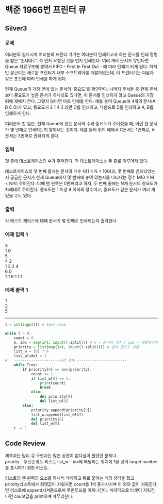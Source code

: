 # 백준 1966번 프린터 큐
## Silver3

### 문제
여러분도 알다시피 여러분의 프린터 기기는 여러분이 인쇄하고자 하는 문서를 인쇄 명령을 받은 ‘순서대로’, 즉 먼저 요청된 것을 먼저 인쇄한다. 여러 개의 문서가 쌓인다면 Queue 자료구조에 쌓여서 FIFO - First In First Out - 에 따라 인쇄가 되게 된다. 하지만 상근이는 새로운 프린터기 내부 소프트웨어를 개발하였는데, 이 프린터기는 다음과 같은 조건에 따라 인쇄를 하게 된다.

현재 Queue의 가장 앞에 있는 문서의 ‘중요도’를 확인한다.
나머지 문서들 중 현재 문서보다 중요도가 높은 문서가 하나라도 있다면, 이 문서를 인쇄하지 않고 Queue의 가장 뒤에 재배치 한다. 그렇지 않다면 바로 인쇄를 한다.
예를 들어 Queue에 4개의 문서(A B C D)가 있고, 중요도가 2 1 4 3 라면 C를 인쇄하고, 다음으로 D를 인쇄하고 A, B를 인쇄하게 된다.

여러분이 할 일은, 현재 Queue에 있는 문서의 수와 중요도가 주어졌을 때, 어떤 한 문서가 몇 번째로 인쇄되는지 알아내는 것이다. 예를 들어 위의 예에서 C문서는 1번째로, A문서는 3번째로 인쇄되게 된다.

### 입력
첫 줄에 테스트케이스의 수가 주어진다. 각 테스트케이스는 두 줄로 이루어져 있다.

테스트케이스의 첫 번째 줄에는 문서의 개수 N(1 ≤ N ≤ 100)과, 몇 번째로 인쇄되었는지 궁금한 문서가 현재 Queue에서 몇 번째에 놓여 있는지를 나타내는 정수 M(0 ≤ M < N)이 주어진다. 이때 맨 왼쪽은 0번째라고 하자. 두 번째 줄에는 N개 문서의 중요도가 차례대로 주어진다. 중요도는 1 이상 9 이하의 정수이고, 중요도가 같은 문서가 여러 개 있을 수도 있다.

### 출력
각 테스트 케이스에 대해 문서가 몇 번째로 인쇄되는지 출력한다.

### 예제 입력 1 
3<br>
1 0<br>
5<br>
4 2<br>
1 2 3 4<br>
6 0<br>
1 1 9 1 1 1<br>
### 예제 출력 1 
1<br>
2<br>
5<br>
***
```python
t = int(input()) # test case

while t > 0:
    count = 0
    n, idx = map(int, input().split()) # n = 문서의 개수 / idx = 배열에서의 위치(index)
    priority = list(map(int, input().split())) # 문서 중요도 나열
    list_w = [0] * n
    list_w[idx] = 1
#   ---------------------사전 준비 -----------------------
    while True:
        if priority[0] == max(priority):
            count += 1
            if list_w[0] == 1:
                print(count)
                break
            else:
                del priority[0]
                del list_w[0]
        else:
            priority.append(priority[0])
            list_w.append(list_w[0])
            del priority[0]
            del list_w[0]
    t -= 1
```
## Code Review
제목과는 달리 큐 구현과는 많은 상관이 없다싶이 풀었던 문제다.<br>
priority - 우선순위도 리스트
list_w - idx에 해당하는 위치에 1을 넣어 target number를 표시하기 위한 리스트.

리스트의 맨 왼쪽의 요소를 하나씩 삭제하고 뒤로 붙이는 식의 생각을 했고<br>
priority리스트에서 최댓값이 지워지면 count를 1씩 증가시키며
이 외의 값이 지워진다면 리스트에 append시켜줌으로써 무한루프를 이뤄나간다.
마지막으로 타겟이 지워진다면 count값을 print하며 마무리한다.
